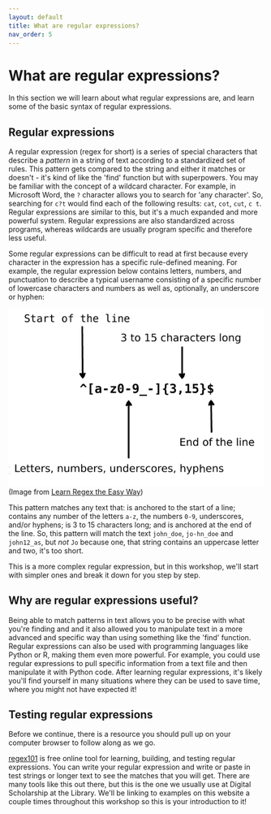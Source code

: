 ```yaml
---
layout: default
title: What are regular expressions?
nav_order: 5
---
```

# What are regular expressions?

In this section we will learn about what regular expressions are, and learn some of the basic syntax of regular expressions.

## Regular expressions

A regular expression (regex for short) is a series of special characters that describe a _pattern_ in a string of text according to a standardized set of rules. This pattern gets compared to the string and either it matches or doesn't - it's kind of like the 'find' function but with superpowers. You may be familiar with the concept of a wildcard character. For example, in Microsoft Word, the `?` character allows you to search for 'any character'. So, searching for `c?t` would find each of the following results: `cat`, `cot`, `cut`, `c t`. Regular expressions are similar to this, but it's a much expanded and more powerful system. Regular expressions are also standardized across programs, whereas wildcards are usually program specific and therefore less useful.

Some regular expressions can be difficult to read at first because every character in the expression has a specific rule-defined meaning. For example, the regular expression below contains letters, numbers, and punctuation to describe a typical username consisting of a specific number of lowercase characters and numbers as well as, optionally, an underscore or hyphen:

![Anatomy of a regular expression](images/regexp-en.png)
(Image from [Learn Regex the Easy Way](https://github.com/ziishaned/learn-regex/blob/master/img/regexp-en.png))

This pattern matches any text that: is anchored to the start of a line; contains any number of the letters `a-z`, the numbers `0-9`, underscores, and/or hyphens; is 3 to 15 characters long; and is anchored at the end of the line. 
So, this pattern will match the text `john_doe`, `jo-hn_doe` and `john12_as`, but _not_ `Jo` because one, that string contains an uppercase letter and two, it's too short.

This is a more complex regular expression, but in this workshop, we'll start with simpler ones and break it down for you step by step.

## Why are regular expressions useful?

Being able to match patterns in text allows you to be precise with what you're finding and and it also allowed you to manipulate text in a more advanced and specific way than using something like the 'find' function. Regular expressions can also be used with programming languages like Python or R, making them even more powerful. For example, you could use regular expressions to pull specific information from a text file and then manipulate it with Python code. After learning regular expressions, it's likely you'll find yourself in many situations where they can be used to save time, where you might not have expected it!

## Testing regular expressions

Before we continue, there is a resource you should pull up on your computer browser to follow along as we go.

[regex101](https://regex101.com/) is free online tool for learning, building, and testing regular expressions. You can write your regular expression and write or paste in test strings or longer text to see the matches that you will get. There are many tools like this out there, but this is the one we usually use at Digital Scholarship at the Library. We'll be linking to examples on this website a couple times throughout this workshop so this is your introduction to it!